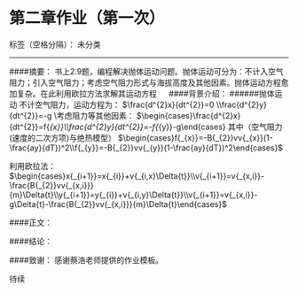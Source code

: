 ﻿# 第二章作业（第一次）

标签（空格分隔）： 未分类

---

####摘要：
书上2.9题，编程解决抛体运动问题。抛体运动可分为：不计入空气阻力；引入空气阻力；考虑空气阻力形式与海拔高度及其他因素。抛体运动方程愈加复杂。在此利用欧拉方法求解其运动方程
 　
####背景介绍：
######抛体运动
不计空气阻力，运动方程为：
$\frac{d^{2}x}{dt^{2}}=0
\\\frac{d^{2}y}{dt^{2}}=-g
\\考虑阻力等其他因素：
$\begin{cases}\frac{d^{2}x}{dt^{2}}=f{_{x}}\\\frac{d^{2}y}{dt^{2}}=-f{_{y}}-g\end{cases}
其中（空气阻力(速度的二次方项)与绝热模型）
$\begin{cases}f{_{x}}=-B{_{2}}vv{_{x}}(1-\frac{ay}{dT})^2\\f{_{y}}=-B{_{2}}vv{_{y}}(1-\frac{ay}{dT})^2\end{cases}$ 

利用欧拉法：
$\begin{cases}x{_{i+1}}=x{_{i}}+v{_{i,x}\Delta{t}}\\v{_{i+1}}=v{_{x,i}}-\frac{B{_{2}}vv{_{x,i}}}{m}\Delta{t}\\y{_{i+1}}=y{_{i}}+v{_{i,y}\Delta{t}}\\v{_{i+1}}=v{_{x,i}}-g\Delta{t}-\frac{B{_{2}}vv{_{x,i}}}{m}\Delta{t}\end{cases}$ 


####正文：


####结论：


####致谢：
感谢蔡浩老师提供的作业模板。

待续





